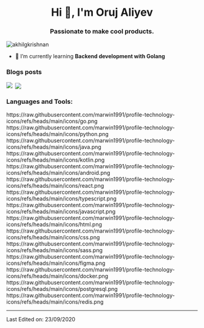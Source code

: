 <h1 align="center">Hi 👋, I'm Oruj Aliyev</h1>
<h3 align="center">Passionate to make cool products.</h3>

<p align="left"> <img src="https://komarev.com/ghpvc/?username=Orujhimaru" alt="akhilgkrishnan" /> </p>

- 🌱 I’m currently learning **Backend development with Golang**


### Blogs posts
<!-- BLOG-POST-LIST:START -->
<!-- BLOG-POST-LIST:END -->
<p><img align="left" src="https://github-readme-stats.vercel.app/api/top-langs/?username=Orujhimaru&layout=compact&hide=html"  /></p>

<p>&nbsp;<img align="center" src="https://github-readme-stats.vercel.app/api?username=Orujhimaru&show_icons=true"  /></p>

<h3 align="left">Languages and Tools:</h3>
https://raw.githubusercontent.com/marwin1991/profile-technology-icons/refs/heads/main/icons/go.png
https://raw.githubusercontent.com/marwin1991/profile-technology-icons/refs/heads/main/icons/python.png
https://raw.githubusercontent.com/marwin1991/profile-technology-icons/refs/heads/main/icons/java.png
https://raw.githubusercontent.com/marwin1991/profile-technology-icons/refs/heads/main/icons/kotlin.png
https://raw.githubusercontent.com/marwin1991/profile-technology-icons/refs/heads/main/icons/android.png
https://raw.githubusercontent.com/marwin1991/profile-technology-icons/refs/heads/main/icons/react.png
https://raw.githubusercontent.com/marwin1991/profile-technology-icons/refs/heads/main/icons/typescript.png
https://raw.githubusercontent.com/marwin1991/profile-technology-icons/refs/heads/main/icons/javascript.png
https://raw.githubusercontent.com/marwin1991/profile-technology-icons/refs/heads/main/icons/html.png
https://raw.githubusercontent.com/marwin1991/profile-technology-icons/refs/heads/main/icons/css.png
https://raw.githubusercontent.com/marwin1991/profile-technology-icons/refs/heads/main/icons/sass.png
https://raw.githubusercontent.com/marwin1991/profile-technology-icons/refs/heads/main/icons/figma.png
https://raw.githubusercontent.com/marwin1991/profile-technology-icons/refs/heads/main/icons/docker.png
https://raw.githubusercontent.com/marwin1991/profile-technology-icons/refs/heads/main/icons/postgresql.png
https://raw.githubusercontent.com/marwin1991/profile-technology-icons/refs/heads/main/icons/redis.png


----

Last Edited on: 23/09/2020
